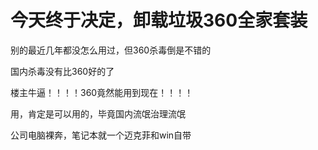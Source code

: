 # 今天终于决定，卸载垃圾360全家套装


别的最近几年都没怎么用过，但360杀毒倒是不错的

国内杀毒没有比360好的了

楼主牛逼！！！！360竟然能用到现在！！！！

用，肯定是可以用的，毕竟国内流氓治理流氓

公司电脑裸奔，笔记本就一个迈克菲和win自带<img id="aimg_C7G7x" onclick="zoom(this, this.src, 0, 0, 0)" class="zoom" src="https://cdn.jsdelivr.net/gh/hishis/forum-master/public/images/patch.gif" onmouseover="img_onmouseoverfunc(this)" onload="thumbImg(this)" border="0" alt="" />
